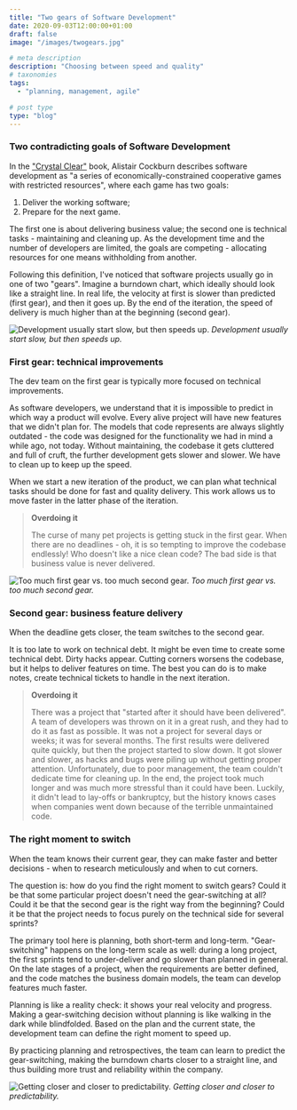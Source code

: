 ```yaml
---
title: "Two gears of Software Development"
date: 2020-09-03T12:00:00+01:00
draft: false
image: "/images/twogears.jpg"

# meta description
description: "Choosing between speed and quality"
# taxonomies
tags:
  - "planning, management, agile"

# post type
type: "blog"
---
```

### Two contradicting goals of Software Development
In the ["Crystal Clear"](https://www.researchgate.net/publication/234820806_Crystal_clear_a_human-powered_methodology_for_small_teams) book, Alistair Cockburn describes software development as "a series of economically-constrained cooperative games with restricted resources", where each game has two goals:

1. Deliver the working software;
2. Prepare for the next game.
   
The first one is about delivering business value; the second one is technical tasks - maintaining and cleaning up. As the development time and the number of developers are limited, the goals are competing - allocating resources for one means withholding from another.

Following this definition, I've noticed that software projects usually go in one of two "gears". Imagine a burndown chart, which ideally should look like a straight line. In real life, the velocity at first is slower than predicted (first gear), and then it goes up. By the end of the iteration, the speed of delivery is much higher than at the beginning (second gear).

![Development usually start slow, but then speeds up.](/images/twogears1.png)
_Development usually start slow, but then speeds up._

### First gear: technical improvements
The dev team on the first gear is typically more focused on technical improvements.

As software developers, we understand that it is impossible to predict in which way a product will evolve. Every alive project will have new features that we didn't plan for. The models that code represents are always slightly outdated - the code was designed for the functionality we had in mind a while ago, not today. Without maintaining, the codebase it gets cluttered and full of cruft, the further development gets slower and slower. We have to clean up to keep up the speed.

When we start a new iteration of the product, we can plan what technical tasks should be done for fast and quality delivery. This work allows us to move faster in the latter phase of the iteration.

> __Overdoing it__
> 
> The curse of many pet projects is getting stuck in the first gear. When there are no deadlines - oh, it is so tempting to improve the codebase endlessly! Who doesn't like a nice clean code? The bad side is that business value is never delivered.

![Too much first gear vs. too much second gear.](/images/twogears2.png)
_Too much first gear vs. too much second gear._

### Second gear: business feature delivery
When the deadline gets closer, the team switches to the second gear.

It is too late to work on technical debt. It might be even time to create some technical debt. Dirty hacks appear. Cutting corners worsens the codebase, but it helps to deliver features on time. The best you can do is to make notes, create technical tickets to handle in the next iteration.

> __Overdoing it__
> 
> There was a project that "started after it should have been delivered". A team of developers was thrown on it in a great rush, and they had to do it as fast as possible. It was not a project for several days or weeks; it was for several months. The first results were delivered quite quickly, but then the project started to slow down. It got slower and slower, as hacks and bugs were piling up without getting proper attention. Unfortunately, due to poor management, the team couldn't dedicate time for cleaning up. In the end, the project took much longer and was much more stressful than it could have been. Luckily, it didn't lead to lay-offs or bankruptcy, but the history knows cases when companies went down because of the terrible unmaintained code.

### The right moment to switch
When the team knows their current gear, they can make faster and better decisions - when to research meticulously and when to cut corners.

The question is: how do you find the right moment to switch gears? Could it be that some particular project doesn't need the gear-switching at all? Could it be that the second gear is the right way from the beginning? Could it be that the project needs to focus purely on the technical side for several sprints?

The primary tool here is planning, both short-term and long-term. "Gear-switching" happens on the long-term scale as well: during a long project, the first sprints tend to under-deliver and go slower than planned in general. On the late stages of a project, when the requirements are better defined, and the code matches the business domain models, the team can develop features much faster.

Planning is like a reality check: it shows your real velocity and progress. Making a gear-switching decision without planning is like walking in the dark while blindfolded. Based on the plan and the current state, the development team can define the right moment to speed up.

By practicing planning and retrospectives, the team can learn to predict the gear-switching, making the burndown charts closer to a straight line, and thus building more trust and reliability within the company.


![Getting closer and closer to predictability.](/images/twogears3.png)
_Getting closer and closer to predictability._